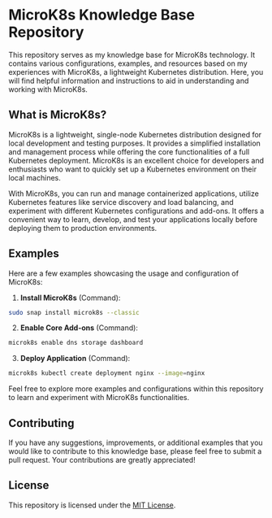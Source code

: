 # MicroK8s Knowledge Base Repository

This repository serves as my knowledge base for MicroK8s technology. It contains various configurations, examples, and resources based on my experiences with MicroK8s, a lightweight Kubernetes distribution. Here, you will find helpful information and instructions to aid in understanding and working with MicroK8s.

## What is MicroK8s?

MicroK8s is a lightweight, single-node Kubernetes distribution designed for local development and testing purposes. It provides a simplified installation and management process while offering the core functionalities of a full Kubernetes deployment. MicroK8s is an excellent choice for developers and enthusiasts who want to quickly set up a Kubernetes environment on their local machines.

With MicroK8s, you can run and manage containerized applications, utilize Kubernetes features like service discovery and load balancing, and experiment with different Kubernetes configurations and add-ons. It offers a convenient way to learn, develop, and test your applications locally before deploying them to production environments.

## Examples

Here are a few examples showcasing the usage and configuration of MicroK8s:

1. **Install MicroK8s** (Command):

```bash
sudo snap install microk8s --classic
```

2. **Enable Core Add-ons** (Command):

```bash
microk8s enable dns storage dashboard
```

3. **Deploy Application** (Command):

```bash
microk8s kubectl create deployment nginx --image=nginx
```

Feel free to explore more examples and configurations within this repository to learn and experiment with MicroK8s functionalities.

## Contributing

If you have any suggestions, improvements, or additional examples that you would like to contribute to this knowledge base, please feel free to submit a pull request. Your contributions are greatly appreciated!

## License

This repository is licensed under the [MIT License](LICENSE).
